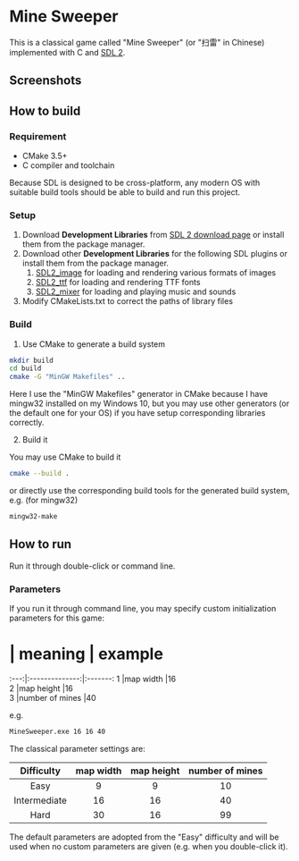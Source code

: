 # Mine Sweeper

 This is a classical game called "Mine Sweeper" (or "扫雷" in Chinese) implemented with C and [SDL 2](http://www.libsdl.org).

## Screenshots



## How to build

### Requirement
 * CMake 3.5+
 * C compiler and toolchain

 Because SDL is designed to be cross-platform, any modern OS with suitable build tools should be able to build and run this project.

### Setup

 1. Download **Development Libraries** from [SDL 2 download page](https://www.libsdl.org/download-2.0.php) or install them from the package manager.
 2. Download other **Development Libraries** for the following SDL plugins or install them from the package manager.
    1. [SDL2_image](https://www.libsdl.org/projects/SDL_image/) for loading and rendering various formats of images
    2. [SDL2_ttf](https://www.libsdl.org/projects/SDL_ttf/) for loading and rendering TTF fonts
    3. [SDL2_mixer](https://www.libsdl.org/projects/SDL_mixer/) for loading and playing music and sounds
 3. Modify CMakeLists.txt to correct the paths of library files

### Build

 1. Use CMake to generate a build system

 ```bash
 mkdir build
 cd build
 cmake -G "MinGW Makefiles" ..
 ```

 Here I use the "MinGW Makefiles" generator in CMake because I have mingw32 installed on my Windows 10, but you may use other generators (or the default one for your OS) if you have setup corresponding libraries correctly.

 2. Build it

 You may use CMake to build it

 ```bash
 cmake --build .
 ```

 or directly use the corresponding build tools for the generated build system, e.g. (for mingw32)

 ```bash
 mingw32-make
 ```

## How to run

 Run it through double-click or command line.

### Parameters

 If you run it through command line, you may specify custom initialization parameters for this game:

  #   | meaning        | example 
 :---:|:--------------:|:-------:
 1    |map width       |16      
 2    |map height      |16       
 3    |number of mines |40       

 e.g.

 ```bash
 MineSweeper.exe 16 16 40
 ```

 The classical parameter settings are:

  Difficulty  | map width | map height | number of mines 
 :-----------:|:---------:|:----------:|:---------------:
 Easy         |9          |9           |10               
 Intermediate |16         |16          |40               
 Hard         |30         |16          |99               

 The default parameters are adopted from the "Easy" difficulty and will be used when no custom parameters are given (e.g. when you double-click it).
